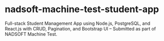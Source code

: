 # nadsoft-machine-test-student-app
Full-stack Student Management App using Node.js, PostgreSQL, and React.js with CRUD, Pagination, and Bootstrap UI – Submitted as part of NADSOFT Machine Test.
